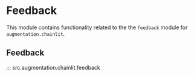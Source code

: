 # Feedback

This module contains functionality related to the the `feedback` module for `augmentation.chainlit`.

## Feedback

::: src.augmentation.chainlit.feedback

